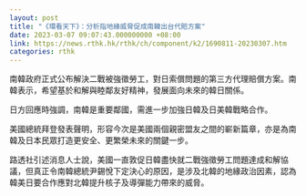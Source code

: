 ```yaml
---
layout: post
title: "《環看天下》：分析指地緣威脅促成南韓出台代賠方案"
date: 2023-03-07 09:07:43.000000000 +08:00
link: https://news.rthk.hk/rthk/ch/component/k2/1690811-20230307.htm
categories: rthk
---
```


南韓政府正式公布解決二戰被強徵勞工，對日索償問題的第三方代理賠償方案。南韓表示，希望基於和解與睦鄰友好精神，發展面向未來的韓日關係。

日方回應時強調，南韓是重要鄰國，需進一步加強日韓及日美韓戰略合作。

美國總統拜登發表聲明，形容今次是美國兩個親密盟友之間的嶄新篇章，亦是為南韓及日本民眾打造更安全、更繁榮未來的關鍵一步。

路透社引述消息人士說，美國一直敦促日韓盡快就二戰強徵勞工問題達成和解協議，但真正令南韓總統尹錫悅下定決心的原因，是涉及北韓的地緣政治因素，認為韓美日要合作應對北韓提升核子及導彈能力帶來的威脅。
